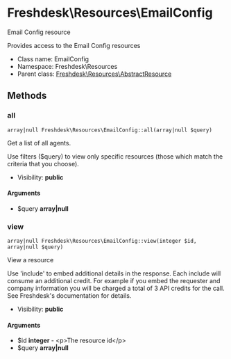 Freshdesk\Resources\EmailConfig
===============

Email Config resource

Provides access to the Email Config resources


* Class name: EmailConfig
* Namespace: Freshdesk\Resources
* Parent class: [Freshdesk\Resources\AbstractResource](Freshdesk-Resources-AbstractResource.md)







Methods
-------


### all

    array|null Freshdesk\Resources\EmailConfig::all(array|null $query)

Get a list of all agents.

Use filters ($query) to view only specific resources (those which match the criteria that you choose).

* Visibility: **public**


#### Arguments
* $query **array|null**



### view

    array|null Freshdesk\Resources\EmailConfig::view(integer $id, array|null $query)

View a resource

Use 'include' to embed additional details in the response. Each include will consume an additional credit.
For example if you embed the requester and company information you will be charged a total of 3 API credits for the call.
See Freshdesk's documentation for details.

* Visibility: **public**


#### Arguments
* $id **integer** - &lt;p&gt;The resource id&lt;/p&gt;
* $query **array|null**


